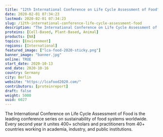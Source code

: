 ```yaml
---
title: "12th International Conference on Life Cycle Assessment of Food"
date: 2020-02-01 07:34:23
lastmod: 2020-02-01 07:34:23
slug: /12th-international-conference-life-cycle-assessment-food
description: "The International Conference on Life Cycle Assessment of Food is the leading conference series on sustainability of food systems worldwide. Every second year it unites 400+ scholars and practitioners from 40+ countries working in academia, industry, and public institutions."
proteins: [Cell-Based, Plant-Based, Animal]
products: [NA]
topics: [Environment]
regions: [International]
featured_image: ["lca-food-2020-sticky.png"]
banner_image: "banner.jpg"
online: TRUE
start_date: 2020-10-13
end_date: 2020-10-16
country: Germany
city: Berlin
website: "https://lcafood2020.com/"
contributors: [proteinreport]
draft: false
weight: 5000
uuid: 6027
---
```

<p>The International Conference on Life Cycle Assessment of Food is the leading conference series on sustainability of food systems worldwide. Every second year it unites 400+ scholars and practitioners from 40+ countries working in academia, industry, and public institutions.</p>
